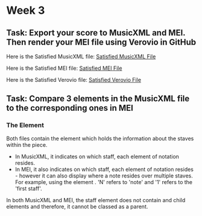 # Week 3 

## Task: Export your score to MusicXML and MEI. Then render your MEI file using Verovio in GitHub

Here is the Satisfied MusicXML file: [Satisfied MusicXML File](SXML.txt)

Here is the Satisfied MEI file: [Satisfied MEI File](SatisfiedTestXML.mei)

Here is the Satisfied Verovio file: [Satisfied Verovio File](verovio.html)

## Task: Compare 3 elements in the MusicXML file to the corresponding ones in MEI

### The <staff> Element
Both files contain the <staff> element which holds the information about the staves within the piece.

- In MusicXML, it indicates on which staff, each element of notation resides.
- In MEI, it also indicates on which staff, each element of notation resides - however it can also display where a note resides over multiple staves. For example, using the element <staff n="1">. 'N' refers to 'note' and '1' refers to the 'first staff'.

In both MusicXML and MEI, the staff element does not contain and child elements and therefore, it cannot be classed as a parent.
